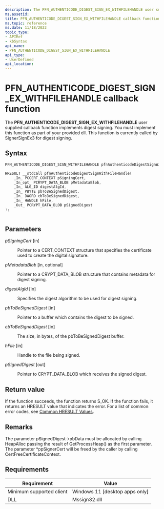 ```yaml
---
description: The PFN_AUTHENTICODE_DIGEST_SIGN_EX_WITHFILEHANDLE user supplied callback function implements digest signing.
ms.assetid:
title: PFN_AUTHENTICODE_DIGEST_SIGN_EX_WITHFILEHANDLE callback function
ms.topic: reference
ms.date: 11/18/2022
topic_type: 
- APIRef
- kbSyntax
api_name: 
- PFN_AUTHENTICODE_DIGEST_SIGN_EX_WITHFILEHANDLE
api_type: 
- UserDefined
api_location: 
---
```


# PFN\_AUTHENTICODE\_DIGEST\_SIGN\_EX\_WITHFILEHANDLE callback function

The **PFN\_AUTHENTICODE\_DIGEST\_SIGN\_EX\_WITHFILEHANDLE** user supplied callback function implements digest signing. You must implement this function as part of your provided dll. This function is currently called by SignerSignEx3 for digest signing.

## Syntax


```C++
PFN_AUTHENTICODE_DIGEST_SIGN_WITHFILEHANDLE pfnAuthenticodeDigestSignWithFileHandle;

HRESULT __stdcall pfnAuthenticodeDigestSignWithFileHandle(
    _In_ PCCERT_CONTEXT pSigningCert,                        
    _In_opt_ PCRYPT_DATA_BLOB pMetadataBlob,                 
    _In_ ALG_ID digestAlgId,                                 
    _In_ PBYTE pbToBeSignedDigest, 
    _In_ DWORD cbToBeSignedDigest,    
    _In_ HANDLE hFile,                   
    _Out_ PCRYPT_DATA_BLOB pSignedDigest                     
);



```



## Parameters

<dl> <dt>

*pSigningCert* \[in\]
</dt> <dd>

Pointer to a CERT_CONTEXT structure that specifies the certificate used to create the digital signature. 

</dd><dt>

*pMetadataBlob* \[in, optional\]
</dt> <dd>

Pointer to a CRYPT_DATA_BLOB structure that contains metadata for digest signing. 

</dd> <dt>

*digestAlgId* \[in\]
</dt> <dd>

Specifies the digest algorithm to be used for digest signing.

</dd> <dt>

*pbToBeSignedDigest* \[in\]
</dt> <dd>

Pointer to a buffer which contains the digest to be signed. 

</dd> <dt>

*cbToBeSignedDigest* \[in\]
</dt> <dd>

The size, in bytes, of the pbToBeSignedDigest buffer. 
</dd> <dt>

*hFile* \[in\]
</dt> <dd>

Handle to the file being signed. 
</dd><dt>

*pSignedDigest* \[out\]
</dt> <dd>

Pointer to CRYPT_DATA_BLOB which receives the signed digest.

</dd> </dl>

## Return value

If the function succeeds, the function returns S_OK.
If the function fails, it returns an HRESULT value that indicates the error. For a list of common error codes, see [Common HRESULT Values](https://learn.microsoft.com/en-us/windows/win32/seccrypto/common-hresult-values).


## Remarks  

The parameter pSignedDigest->pbData must be allocated by calling HeapAlloc passing the result of GetProcessHeap() as the first parameter. The parameter \*ppSignerCert will be freed by the caller by calling CertFreeCertificateContext.


## Requirements



| Requirement | Value |
|-------------------------------------|------------------------------------------------------|
| Minimum supported client<br/> | Windows 11 \[desktop apps only\]<br/>          |
| DLL<br/>                      | Mssign32.dll<br/>                                   |



 

 

